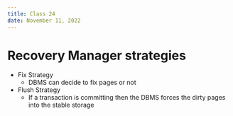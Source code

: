 ```yaml
---
title: Class 24
date: November 11, 2022
---
```


# Recovery Manager strategies

- Fix Strategy
  - DBMS can decide to fix pages or not
- Flush Strategy
  - If a transaction is committing then the DBMS forces the dirty pages into the stable storage

